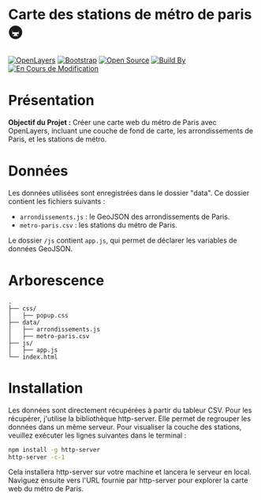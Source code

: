 # Carte des stations de métro de paris🚇

[![OpenLayers](https://img.shields.io/badge/OpenLayers-6.10.1-brightgreen.svg)](https://openlayers.org/)
[![Bootstrap](https://img.shields.io/badge/Bootstrap-5.3.0-7952B3.svg)](https://getbootstrap.com/)
[![Open Source](https://img.shields.io/badge/Open%20Source-Yes-brightgreen.svg)](LICENSE.md)
[![Build By](https://img.shields.io/badge/Build%20By-Althéa_Feuillet-orange.svg)](https://yourportfolio.com)
[![En Cours de Modification](https://img.shields.io/badge/En%20Cours%20de%20Modification-Oui-green.svg)](LICENSE.md)


# Présentation

**Objectif du Projet :** Créer une carte web du métro de Paris avec OpenLayers, incluant une couche de fond de carte, les arrondissements de Paris, et les stations de métro.

# Données

Les données utilisées sont enregistrées dans le dossier "data". Ce dossier contient les fichiers suivants :
- `arrondissements.js` : le GeoJSON des arrondissements de Paris.
- `metro-paris.csv` : les stations du métro de Paris.

Le dossier `/js` contient `app.js`, qui permet de déclarer les variables de données GeoJSON.

# Arborescence

```
.
├── css/
│   ├── popup.css
├── data/
│   ├── arrondissements.js
│   ├── metro-paris.csv
├── js/
│   ├── app.js
└── index.html
```

# Installation

Les données sont directement récupérées à partir du tableur CSV. Pour les récupérer, j'utilise la bibliothèque http-server. Elle permet de regrouper les données dans un même serveur. Pour visualiser la couche des stations, veuillez exécuter les lignes suivantes dans le terminal :
```bash
npm install -g http-server 
http-server -c-1
```

Cela installera http-server sur votre machine et lancera le serveur en local. Naviguez ensuite vers l'URL fournie par http-server pour explorer la carte web du métro de Paris.
